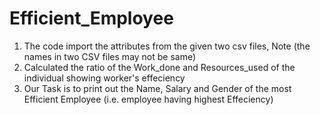# Efficient_Employee

1. The code import the attributes from the given two csv files, Note (the names in two CSV files may not be same)
2. Calculated the ratio of the Work_done and Resources_used of the individual showing worker's effeciency
3. Our Task is to print out the Name, Salary and Gender of the most Efficient Employee (i.e. employee having highest Effeciency)

